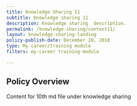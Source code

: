 ```yaml
---
title: Knowledge Sharing 11
subtitle: Knowledge sharing 11
description: Knowledge sharing  description. 
permalink: /knowledge-sharing/content11/
layout: knowledge-sharing-landing
policy-publish-date: December 20, 2018
type: My career/training module
filters: my-career training-module

---
```

## Policy Overview ##


Content for 10th md file under knowledge sharing
